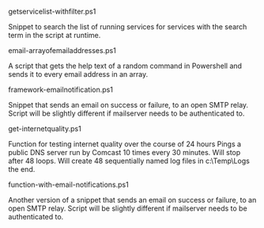 getservicelist-withfilter.ps1

  Snippet to search the list of running services for services with the search term in the script at runtime.

email-arrayofemailaddresses.ps1

  A script that gets the help text of a random command in Powershell and sends it to every email address in an array.

framework-emailnotification.ps1

  Snippet that sends an email on success or failure, to an open SMTP relay. Script will be slightly different if mailserver needs to be authenticated to.

get-internetquality.ps1

  Function for testing internet quality over the course of 24 hours
  Pings a public DNS server run by Comcast 10 times every 30 minutes. Will stop after 48 loops. Will create 48 sequentially named log files in c:\Temp\Logs the end. 

function-with-email-notifications.ps1

  Another version of a snippet that sends an email on success or failure, to an open SMTP relay. Script will be slightly different if mailserver needs to be authenticated to.